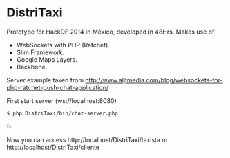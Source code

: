 DistriTaxi
==========

Prototype for HackDF 2014 in México, developed in 48Hrs. 
Makes use of:
 
* WebSockets with PHP (Ratchet).
* Slim Framework.
* Google Maps Layers.
* Backbone.

Server example taken from http://www.aljtmedia.com/blog/websockets-for-php-ratchet-push-chat-application/

First start server (ws://localhost:8080)
```
$ php DistriTaxi/bin/chat-server.php
```

:boom:

Now you can access http://localhost/DistriTaxi/taxista or http://localhost/DistriTaxi/cliente
